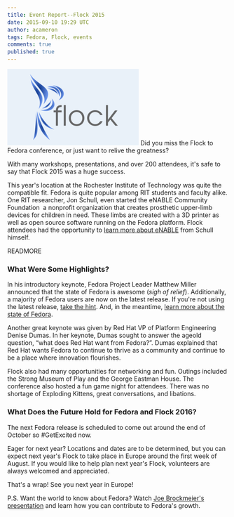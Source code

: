 ```yaml
---
title: Event Report--Flock 2015
date: 2015-09-10 19:29 UTC
author: acameron
tags: Fedora, Flock, events
comments: true
published: true
---
```

![Flock logo](/images/blog/flock-logo-bg-300x174.png) Did you miss the Flock to Fedora conference, or just want to relive the greatness?

With many workshops, presentations, and over 200 attendees, it's safe to say that Flock 2015 was a huge success.

This year's location at the Rochester Institute of Technology was quite the compatible fit. Fedora is quite popular among RIT students and faculty alike. One RIT researcher, Jon Schull, even started the e­NABLE Community Foundation ­­ a non­profit organization that creates prosthetic upper-limb devices for children in need. These limbs are created with a 3D printer as well as open source software running on the Fedora platform. Flock attendees had the opportunity to [learn more about e­NABLE](http://bit.ly/FedoraEnable) from Schull himself.

READMORE

### What Were Some Highlights?

In his introductory keynote, Fedora Project Leader Matthew Miller announced that the state of Fedora is awesome (*sigh of relief*). Additionally, a majority of Fedora users are now on the latest release. If you're not using the latest release, [take the hint](http://getfedora.org/). And, in the meantime, [learn more about the state of Fedora](http://bit.ly/stateoffedora).

Another great keynote was given by Red Hat VP of Platform Engineering Denise Dumas. In her keynote, Dumas sought to answer the age­old question, “what does Red Hat want from Fedora?”. Dumas explained that Red Hat wants Fedora to continue to thrive as a community and continue to be a place where innovation flourishes.

Flock also had many opportunities for networking and fun. Outings included the Strong Museum of Play and the George Eastman House. The conference also hosted a fun game night for attendees. There was no shortage of Exploding Kittens, great conversations, and libations.

### What Does the Future Hold for Fedora and Flock 2016?

The next Fedora release is scheduled to come out around the end of October so #GetExcited now.

Eager for next year? Locations and dates are to be determined, but you can expect next year's Flock to take place in Europe around the first week of August. If you would like to help plan next year's Flock, volunteers are always welcomed and appreciated.

That's a wrap! See you next year in Europe!

P.S. Want the world to know about Fedora? Watch [Joe Brockmeier's presentation](http://bit.ly/JZBmarketing) and learn how you can contribute to Fedora's growth.
